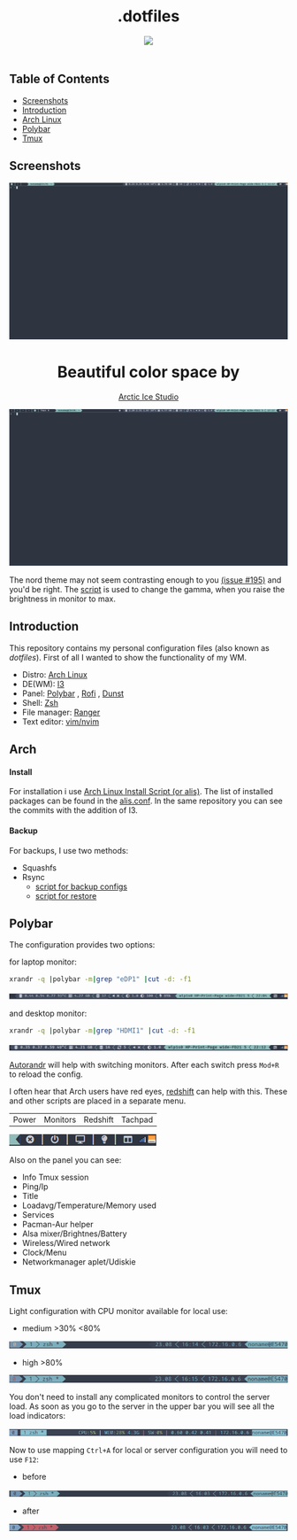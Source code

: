 <div align="center">
    <h1>.dotfiles</h1>
    <p>
    <img src="pictures/cover.gif">
    <br><br>
    </p>
</div>

## Table of Contents

+ [Screenshots](#screenshots)
+ [Introduction](#introduction)
+ [Arch Linux](#ARCH)
+ [Polybar](#Polybar)
+ [Tmux](#Tmux)

## Screenshots

![NONVME WM](pictures/main_screen.gif)

<div align="center">
    <h1>Beautiful color space by</h1>
    <a href="https://github.com/arcticicestudio">Arctic Ice Studio</a>
</div>

![NONVME WM](pictures/screenshot_1.gif)

The nord theme may not seem contrasting enough to you [(issue #195)](https://github.com/arcticicestudio/nord-vim/issues/195) and you'd be right. The [script](.config/polybar/brightnessdesktop.sh) is used to change the gamma, when you raise the brightness in monitor to max.



## Introduction

This repository contains my personal configuration files (also known as *dotfiles*). First of all I wanted to show the functionality of my WM.

- Distro: [Arch Linux](https://www.archlinux.org/)
- DE(WM): [I3](https://i3wm.org/)
- Panel: [Polybar](https://github.com/polybar/polybar) , [Rofi](https://github.com/davatorium/rofi) , [Dunst](https://github.com/dunst-project/dunst)
- Shell: [Zsh](https://github.com/zsh-users)
- File manager: [Ranger](https://github.com/ranger/ranger)
- Text editor: [vim/nvim](vim/nvim)

## Arch

#### Install

For installation i use [Arch Linux Install Script (or alis)](https://github.com/picodotdev/alis). The list of installed packages can be found in the [alis.conf](https://github.com/NONVME/alis/blob/master/alis.conf#L86). In the same repository you can see the commits with the addition of I3.

#### Backup

For backups, I use two methods:

- Squashfs
- Rsync
  - [script for backup configs](config_backup.sh)
  - [script for restore](config_restore.sh)

## Polybar

The configuration provides two options:

for laptop monitor:

```bash
xrandr -q |polybar -m|grep "eDP1" |cut -d: -f1
```

![NONVME WM](pictures/Screenshot_2.png)

and desktop monitor:

```bash
xrandr -q |polybar -m|grep "HDMI1" |cut -d: -f1
```

![NONVME WM](pictures/Screenshot_3.png)

[Autorandr](https://github.com/phillipberndt/autorandr) will help with switching monitors. After each switch press `Mod+R` to reload the config.

I often hear that Arch users have red eyes, [redshift](https://github.com/jonls/redshift) can help with this. These and other scripts are placed in a separate menu.

|       |          |          |         |
| :---: | :------: | :------: | :-----: |
| Power | Monitors | Redshift | Tachpad |

![menu](pictures/Screenshot_4.png)

Also on the panel you can see:

- Info Tmux session
- Ping/Ip
- Title
- Loadavg/Temperature/Memory used
- Services
- Pacman-Aur helper
- Alsa mixer/Brightnes/Battery
- Wireless/Wired network
- Clock/Menu
- Networkmanager aplet/Udiskie

## Tmux

Light configuration with CPU monitor available for local use:

- medium >30% <80%

![menu](pictures/Screenshot_8.png)

- high >80%

![menu](pictures/Screenshot_9.png)

You don't need to install any complicated monitors to control the server load. As soon as you go to the server in the upper bar you will see all the load indicators:

![menu](pictures/Screenshot_5.png)

Now to use mapping `Ctrl+A` for local or server configuration you will need to use `F12`:

- before

![menu](pictures/Screenshot_6.png)

- after

![menu](pictures/Screenshot_7.png)
